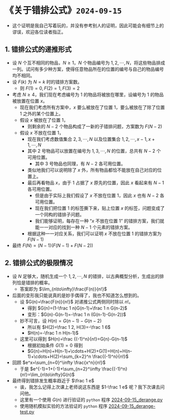 # 《关于错排公式》`2024-09-15`

- 这个证明是我自己写着玩的，并没有参考别人的证明，因此可能会有细节上的谬误，欢迎各位读者指正。

## 1. 错排公式的递推形式

- 设 $N$ 个互不相同的物品，$N\geq 1$，$N$ 个物品编号为 $1, 2, \cdots, N$，将这些物品排成一列。试问有多少种方案，使得任意物品所在的位置的编号与自己的物品编号均不相同。
- 设 $F(k)$ 为 $N=k$ 时的错排方案数。
  - 则 $F(1)=0, F(2)=1, F(3)=2$
- 考虑 $N\geq 4$，我们现在考虑编号为 $1$ 的物品将被放在哪里，设编号为 $1$ 的物品被放置在位置 $x$。
  - 现在我们考虑所有方案中，$x$ 要么被放在了位置 $1$，要么被放在了除了位置 $1$ 之外的某个位置上。
  - 假设 $x$ 被放在了位置 $1$，
    - 则剩余的 $N-2$ 个物品构成了一新的子错排问题，方案数为 $F(N-2)$
  - 假设 $x$ 不放在位置 $1$，
    - 现在我们考虑数值集合 $2, 3, \cdots, N$ 以及位置集合 $1, 2, \cdots, x-1, x+1, \cdots, N$
    - 其中 $2$ 号物品可以放置在编号为 $1, 3, \cdots, N$ 的位置，总共有 $N-2$ 个可用位置。
      - 其中 3 号物品也同理，有 $N-2$ 各可用位置。
    - 类似地我们可以说明除了 $x$ 外，所有物品都恰不能放在自己对应的位置上。
    - 最后再看物品 $x$，由于 $1$ 占据了 $x$ 原先的位置，因此 $x$ 看起来有 $N-1$ 各可用位置。
      - 但是由于实际上我们假设了 $x$ 不放在位置 $1$，因此 $x$ 也有 $N-2$ 各可用位置。
      - 现在我们把位置 $1$ 的标签撕下来，贴上位置 $x$ 的标签，问题变成了一个同构的错排子问题。
      - 我们能够证明，每存在一种 “$x$ 不放在位置 $1$” 的错排方案，我们就能一一对应的找到一种 $N-1$ 个元素的错排方案。
    - 根据这种一一对应关系，我们可以证明 $x$ 不放在位置 $1$ 的错排方案为 $F(N-1)$
- 最终 $F(N)=(N-1)(F(N-1)+F(N-2))$

## 2. 错排公式的极限情况

- 设 $N$ 足够大，随机生成一个 $1, 2, \cdots, N$ 的错排，以古典概型分析，生成出的排列恰是错排的概率。
  - 答案即为 $\lim_{n\to\infty}\frac{F(n)}{n!}$
- 后面的变形我只能说真的是妙手偶得了，我也不知道怎么想到的。
  - 设 $G(n)=\frac{F(n)}{n!}$ 对递推公式两侧同时除以 $n!$。
    - 得到 $G(n)=(1-\frac 1 n)G(n-1)+\frac 1 n G(n-2)$
    - 变形：$G(n)-G(n-1)=-\frac 1 n (G(n-1)-G(n-2))$
  - 妙不可言，设 $H(n)=G(n-1)-G(n-2)$
    - 所以有 $H(2)=\frac 1 2, H(3)=-\frac 1 6$
    - $H(n)=-\frac 1 n H(n-1)$
  - 这里可以得到 $H(n)=\frac {(-1)^n}{n!}=G(n)-G(n-1)$
    - 根据初始条件 $G(1)=0$ 得到
    - $G(n)=H(n)+H(n-1)+\cdots+H(2)+G(1)=H(n)+H(n-1)+\cdots+H(2)=\sum_{k=2}^n \frac{(-1)^n}{n!}$
- 回顾 $e^x=\sum_{n=0}^\infty \frac{x^n}{n!}$
  - 于是 $e^{-1}=1+(-1)+\sum_{n=2}^\infty \frac{(-1)^n}{n!}=\lim_{n\to\infty}G(n)$
- 最终得到错排发生概率趋近于 $\frac 1 e$
  - 诶，我怎么记得上次课上老师说这东西是 $1-\frac 1 e$ 呢？我下次课去问问他。
  - 这里有一个使用 $G(n)$ 进行验证的 `python` 程序 [2024-09-15_derange.py](./2024-09-15_derange.py)
  - 使用随机模拟实验的方法验证的 `python` 程序 [2024-09-15_derange-test.py](./2024-09-15_derange-test.py)


